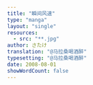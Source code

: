```yaml
---
title: "瞬间风速"
type: "manga"
layout: "single"
resources:
  - src: "**.jpg"
author: さたけ
translation: "@马拉桑喝酒醉"
typesetting: "@马拉桑喝酒醉"
date: 2008-08-01
showWordCount: false
---
```

